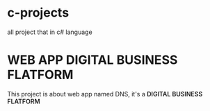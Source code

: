 # c-projects
all project that in c# language

<h1>WEB APP DIGITAL BUSINESS FLATFORM</h1>

This project is about web app named DNS, it's a <span style="font-:28px; font-weight:600;">DIGITAL BUSINESS FLATFORM</span>
